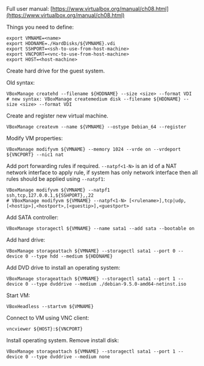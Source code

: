 Full user manual: [https://www.virtualbox.org/manual/ch08.html](https://www.virtualbox.org/manual/ch08.html)

Things you need to define:
```
export VMNAME=<name>
export HDDNAME=./HardDisks/${VMNAME}.vdi
export SSHPORT=<ssh-to-use-from-host-machine>
export VNCPORT=<vnc-to-use-from-host-machine>
export HOST=<host-machine>
```

Create hard drive for the guest system.

Old syntax:
```
VBoxManage createhd --filename ${HDDNAME} --size <size> --format VDI
# new syntax: VBoxManage createmedium disk --filename ${HDDNAME} --size <size> --format VDI
```

Create and register new virtual machine.
```
VBoxManage createvm --name ${VMNAME} --ostype Debian_64 --register
```

Modify VM properties:
```
VBoxManage modifyvm ${VMNAME} --memory 1024 --vrde on --vrdeport ${VNCPORT} --nic1 nat
```

Add port forwarding rules if required. ```--natpf<1-N>``` is an id of a NAT network
interface to apply rule, if system has only network interface then all rules
should be applied using ```--natpf1```:
```
VBoxManage modifyvm ${VMNAME} --natpf1 ssh,tcp,127.0.0.1,${SSHPORT},,22
# VBoxManage modifyvm ${VMNAME} --natpf<1-N> [<rulename>],tcp|udp,[<hostip>],<hostport>,[<guestip>],<guestport>
```

Add SATA controller:
```
VBoxManage storagectl ${VMNAME} --name sata1 --add sata --bootable on
```

Add hard drive:
```
VBoxManage storageattach ${VMNAME} --storagectl sata1 --port 0 --device 0 --type hdd --medium ${HDDNAME}
```

Add DVD drive to install an operating system:
```
VBoxManage storageattach ${VMNAME} --storagectl sata1 --port 1 --device 0 --type dvddrive --medium ./debian-9.5.0-amd64-netinst.iso
```

Start VM:
```
VBoxHeadless --startvm ${VMNAME}
```

Connect to VM using VNC client:
```
vncviewer ${HOST}:${VNCPORT}
```

Install operating system. Remove install disk:
```
VBoxManage storageattach ${VMNAME} --storagectl sata1 --port 1 --device 0 --type dvddrive --medium none
```
